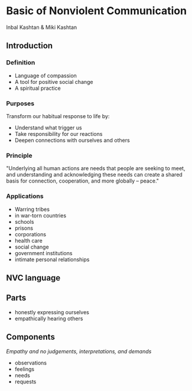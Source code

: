 # Basic of Nonviolent Communication

Inbal Kashtan & Miki Kashtan

## Introduction

### Definition

- Language of compassion
- A tool for positive social change
- A spiritual practice

### Purposes

Transform our habitual response to life by:

- Understand what trigger us
- Take responsibility for our reactions
- Deepen connections with ourselves and others

### Principle

"Underlying all human actions are needs that people are seeking to meet, and understanding and acknowledging these needs can create a shared basis for connection, cooperation, and more globally – peace."

### Applications

- Warring tribes
- in war-torn countries
- schools
- prisons
- corporations
- health care
- social change
- government institutions
- intimate personal relationships

## NVC language

## Parts

- honestly expressing ourselves
- empathically hearing others

## Components

*Empathy and no judgements, interpretations, and demands*

- observations
- feelings
- needs
- requests

